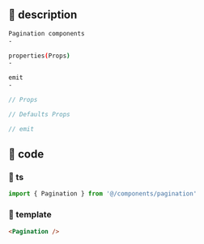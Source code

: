 ## &#x1F4C1; description
```bash
Pagination components
- 

properties(Props)
- 

emit
- 
```
```ts
// Props

// Defaults Props

// emit
```

## &#x1F4C1; code

### &#x1F4DD; ts
```ts
import { Pagination } from '@/components/pagination'
```

### &#x1F4DD; template
```html
<Pagination />
```